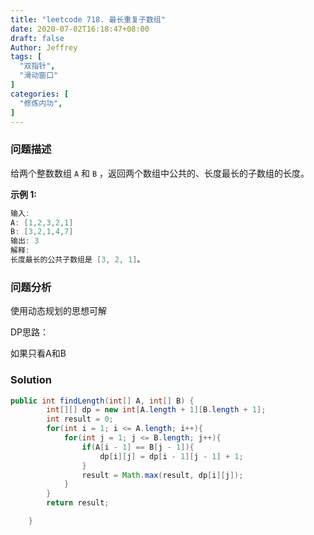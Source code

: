 ```yaml
---
title: "leetcode 718. 最长重复子数组"
date: 2020-07-02T16:18:47+08:00
draft: false
Author: Jeffrey
tags: [
  "双指针",
  "滑动窗口"
]
categories: [
  "修炼内功",
]
---
```




### 问题描述


给两个整数数组 `A` 和 `B` ，返回两个数组中公共的、长度最长的子数组的长度。

**示例 1:**

```Java
输入:
A: [1,2,3,2,1]
B: [3,2,1,4,7]
输出: 3
解释: 
长度最长的公共子数组是 [3, 2, 1]。
```



### 问题分析

使用动态规划的思想可解

DP思路：

如果只看A和B



### Solution

```java
public int findLength(int[] A, int[] B) {
        int[][] dp = new int[A.length + 1][B.length + 1];
        int result = 0;
        for(int i = 1; i <= A.length; i++){
            for(int j = 1; j <= B.length; j++){
                if(A[i - 1] == B[j - 1]){
                    dp[i][j] = dp[i - 1][j - 1] + 1;
                }
                result = Math.max(result, dp[i][j]);
            }
        }
        return result;

    }
```

